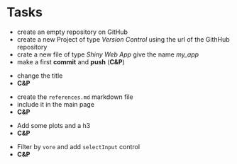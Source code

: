 # Tasks

- create an empty repository on GitHub
- create a new Project of type _Version Control_ using the url of the GithHub repository 
- crate a new file of type _Shiny Web App_ give the name _my_app_
- make a first **commit** and **push** (**C&P**)

<!--- -->
- change the title
- **C&P**

<!--- -->
- create the `references.md` markdown file
- include it in the main page
- **C&P**

<!--- -->
- Add some plots and a h3
- **C&P**

<!--- -->
- Filter by `vore` and add `selectInput` control
- **C&P**

